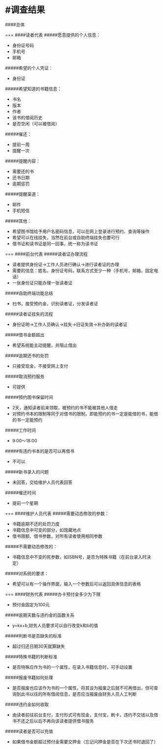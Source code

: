 #调查结果
===
####总体

===
####读者代表
#####愿意提供的个人信息：
* 身份证号码<br>
* 手机号<br>
* 邮箱<br>

#####希望的个人凭证：
* 身份证<br>

#####希望知道的书籍信息：
* 书名<br>
* 版本<br>
* 作者<br>
* 该书的借阅历史<br>
* 是否空闲（可以被借阅）<br>

#####催还：
* 提前一周<br>
* 提醒一次<br>

#####提醒内容：
* 需要还的书<br>
* 还书日期<br>
* 逾期惩罚<br>

#####提醒渠道：
* 邮件<br>
* 手机短信<br>

#####其他：
* 希望图书馆给予用户名密码信息，可以在网上登录进行预约、查询等操作<br>
* 希望可以在线挂失，当然在前台或自助终端挂失也要可行<br>
* 借书证和读书证是同一回事，统一称为读书证<br>

===
####前台代表
#####读者证办理流程
* 读者提供身份证->工作人员进行确认->进行读者证的办理
* 需要的信息：姓名，身份证号码，联系方式至少一种（手机号，邮箱，固定电话）
* 一张身份证只能办理一张读者证

#####自助终端功能总结
* 扫书，接受预约金，识别读者证，分发读者证

#####读者证挂失的流程
* 身份证明->工作人员确认->挂失->旧证失效->补办新的读者证

#####借书金额超出
* 希望系统能主动提醒，并阻止借出

#####逾期还书的处罚
* 只接受现金，不接受网上支付

#####取消预约服务
* 可提供

#####预约图书保留时间
* 2天，通知读者前来领取，被预约的书不能被其他人借走
* 对预约书本的限制等同于对借书的限制，即能预约的书一定是能借的书，能借的书一定能预约

#####工作时间
* 9:00～18:00

#####有违约书本的是否可以再借书
* 不可以

#####新书录入的问题
* 未回答，交给维护人员代表回答

#####催还时间
* 提前一个星期

===
####维护人员代表
#####需要动态修改的参数：
* 书籍逾期不还的处罚力度
* 书籍信息中可变的部分，如馆藏地点
* 借书限额、借书参数，对所有读者使用相同参数

#####不需要动态修改的：
* 书籍信息中不变的死参数，如ISBN号，是否为特殊书籍（在前台录入时决定）<br>

#####对系统的要求：
* 希望可以有一个操作界面，输入一个参数后可以返回具体信息的表格<br>

===
####财务代表
#####办卡预付金多少为下限
* 预付金固定为100元

#####逾期天数与违约金的函数关系
* y=kx+b,财务人员要求可以自行改变k和b的值

#####判断书是否缺失的标准
* 超过归还日期30天就算缺失

#####特殊书籍的判断标准
* 是否特殊应作为书的一个属性，在录入书籍信息时，可手动设置

#####报废书籍如何处理
* 是否报废也应该作为书的一个属性，将其设为报废之后就不可再借出，但可查询到此书以往的所有借阅信息，是否应当报废由财务人员人工判断

#####违约金如何收取
* 由读者前往前台支付，支付形式可有现金，支付宝，刷卡，违约不交钱以及借书不还之后以后不再向该读者提供借书服务

#####读者是否可以充值
* 如果借书金额超过预付金需要交押金（忘记问押金是否在下次还书时退回了）

